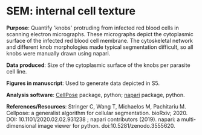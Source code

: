 # SEM: internal cell texture

**Purpose**: Quantify 'knobs' protruding from infected red blood cells in scanning electron micrographs. These micrographs depict the cytoplasmic surface of the infected red blood cell membrane. The cytoskeletal network and different knob morphologies made typical segmentation difficult, so all knobs were manually drawn using napari.

**Data produced**: Size of the cytoplasmic surface of the knobs per parasite cell line.

**Figures in manuscript**: Used to generate data depicted in S5.

**Analysis software**: [CellPose](https://www.cellpose.org/) package, python; [napari](https://napari.org/) package, python.

**References/Resources**: Stringer C, Wang T, Michaelos M, Pachitariu M. Cellpose: a generalist algorithm for cellular segmentation. bioRxiv; 2020. DOI: 10.1101/2020.02.02.931238 ; napari contributors (2019). napari: a multi-dimensional image viewer for python. doi:10.5281/zenodo.3555620.